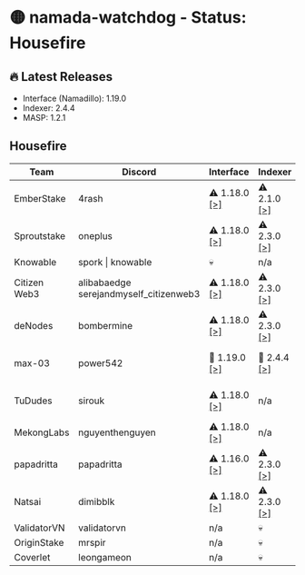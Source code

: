 # 🟡 namada-watchdog - Status: Housefire

## 🔥 Latest Releases
- Interface (Namadillo): 1.19.0
- Indexer: 2.4.4
- MASP: 1.2.1

## Housefire
| Team | Discord | Interface | Indexer | MASP |
|-|-|-|-|-|
| EmberStake | 4rash | ⚠️ 1.18.0  [[>]](https://namadillo-housefire.emberstake.xyz) | ⚠️ 2.1.0  [[>]](https://namada-housefire-idx.emberstake.xyz/health) | ⚠️ 1.1.0  [[>]](https://namada-housefire-masp-idx.emberstake.xyz/health) |
| Sproutstake | oneplus | ⚠️ 1.18.0  [[>]](https://housefire-interface.sproutstake.space/) | ⚠️ 2.3.0  [[>]](https://housefire-api.sproutstake.space/health) | ⚠️ 1.2.0  [[>]](https://housefire-masp-api.sproutstake.space/health) |
| Knowable | spork \| knowable | 💀 | n/a | n/a |
| Citizen Web3 | alibabaedge<br> serejandmyself_citizenweb3 | ⚠️ 1.18.0  [[>]](https://namadillo-housefire.citizenweb3.com) | ⚠️ 2.3.0  [[>]](https://indexer.namada-housefire.citizenweb3.com/health) | ⚠️ 1.2.0  [[>]](https://masp-indexer.namada-housefire.citizenweb3.com/health) |
| deNodes | bombermine | ⚠️ 1.18.0  [[>]](https://namadillo-housefire.denodes.xyz) | ⚠️ 2.3.0  [[>]](https://namada-housefire-indexer.denodes.xyz/health) | ⚠️ 1.2.0  [[>]](https://namada-housefire-masp-indexer.denodes.xyz/health) |
| max-03 | power542 | 🎉 1.19.0  [[>]](https://namadillo.housefire.max-03.xyz) | 🎉 2.4.4  [[>]](https://indexer.housefire.max-03.xyz/health) | 🎉 1.2.1  [[>]](https://masp.housefire.max-03.xyz/health) |
| TuDudes | sirouk | ⚠️ 1.18.0  [[>]](https://interface.housefire.tududes.com) | n/a | ⚠️ 1.2.0  [[>]](https://masp.housefire.tududes.com/health) |
| MekongLabs | nguyenthenguyen | ⚠️ 1.18.0  [[>]](https://namadillo-housefire.pwa.mekonglabs.xyz/) | n/a | n/a |
| papadritta | papadritta | ⚠️ 1.16.0  [[>]](https://housefire.ui.papadritta.com) | ⚠️ 2.3.0  [[>]](https://housefire.indexer.papadritta.com/health) | ⚠️ 1.1.2  [[>]](https://housefire.masp-indexer.papadritta.com/health) |
| Natsai | dimibblk | ⚠️ 1.18.0  [[>]](https://interface.housefire.natsai.xyz) | ⚠️ 2.3.0  [[>]](https://indexer.housefire.natsai.xyz/health) | ⚠️ 1.0.0  [[>]](https://masp.housefire.natsai.xyz/health) |
| ValidatorVN | validatorvn | n/a | 💀 | 💀 |
| OriginStake | mrspir | n/a | 💀 | 💀 |
| Coverlet | leongameon | n/a | 💀 | n/a |